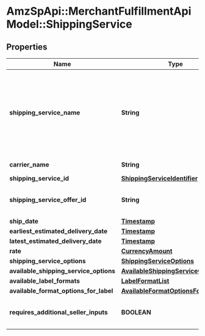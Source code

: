# AmzSpApi::MerchantFulfillmentApiModel::ShippingService

## Properties
Name | Type | Description | Notes
------------ | ------------- | ------------- | -------------
**shipping_service_name** | **String** | A plain text representation of a carrier&#x27;s shipping service. For example, \&quot;UPS Ground\&quot; or \&quot;FedEx Standard Overnight\&quot;.  | 
**carrier_name** | **String** | The name of the carrier. | 
**shipping_service_id** | [**ShippingServiceIdentifier**](ShippingServiceIdentifier.md) |  | 
**shipping_service_offer_id** | **String** | An Amazon-defined shipping service offer identifier. | 
**ship_date** | [**Timestamp**](Timestamp.md) |  | 
**earliest_estimated_delivery_date** | [**Timestamp**](Timestamp.md) |  | [optional] 
**latest_estimated_delivery_date** | [**Timestamp**](Timestamp.md) |  | [optional] 
**rate** | [**CurrencyAmount**](CurrencyAmount.md) |  | 
**shipping_service_options** | [**ShippingServiceOptions**](ShippingServiceOptions.md) |  | 
**available_shipping_service_options** | [**AvailableShippingServiceOptions**](AvailableShippingServiceOptions.md) |  | [optional] 
**available_label_formats** | [**LabelFormatList**](LabelFormatList.md) |  | [optional] 
**available_format_options_for_label** | [**AvailableFormatOptionsForLabelList**](AvailableFormatOptionsForLabelList.md) |  | [optional] 
**requires_additional_seller_inputs** | **BOOLEAN** | When true, additional seller inputs are required. | 

